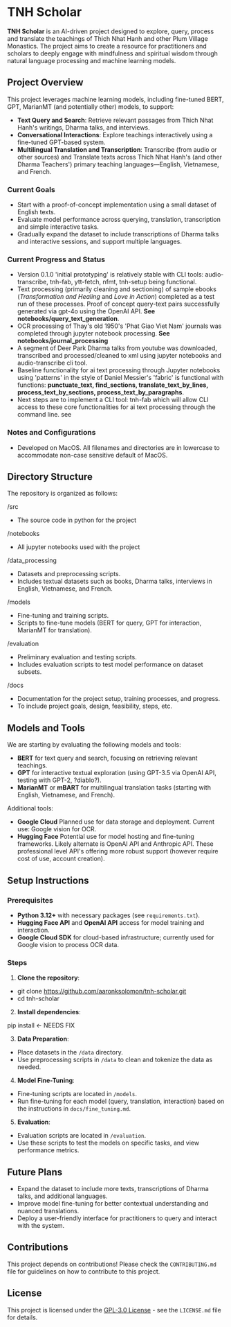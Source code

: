 # TNH Scholar

**TNH Scholar** is an AI-driven project designed to explore, query, process and translate the teachings of Thich Nhat Hanh and other Plum Village Monastics. The project aims to create a resource for practitioners and scholars to deeply engage with mindfulness and spiritual wisdom through natural language processing and machine learning models.

## Project Overview

This project leverages machine learning models, including fine-tuned BERT, GPT, MarianMT (and potentially other) models, to support:

- **Text Query and Search**: Retrieve relevant passages from Thich Nhat Hanh's writings, Dharma talks, and interviews.
- **Conversational Interactions**: Explore teachings interactively using a fine-tuned GPT-based system.
- **Multilingual Translation and Transcription**: Transcribe (from audio or other sources) and Translate texts across Thich Nhat Hanh's (and other Dharma Teachers') primary teaching languages—English, Vietnamese, and French.

### Current Goals

- Start with a proof-of-concept implementation using a small dataset of English texts.
- Evaluate model performance across querying, translation, transcription and simple interactive tasks.
- Gradually expand the dataset to include transcriptions of Dharma talks and interactive sessions, and support multiple languages.

### Current Progress and Status

- Version 0.1.0 'initial prototyping' is relatively stable with CLI tools: audio-transcribe, tnh-fab, ytt-fetch, nfmt, tnh-setup being functional.
- Text processing (primarily cleaning and sectioning) of sample ebooks (*Transformation and Healing* and *Love in Action*) completed as a test run of these processes. Proof of concept query-text pairs successfully generated via gpt-4o using the OpenAI API. **See notebooks/query_text_generation**.
- OCR processing of Thay's old 1950's 'Phat Giao Viet Nam' journals was completed through jupyter notebook processing. **See notebooks/journal_processing**
- A segment of Deer Park Dharma talks from youtube was downloaded, transcribed and processed/cleaned to xml using jupyter notebooks and audio-transcribe cli tool.
- Baseline functionality for ai text processing through Jupyter notebooks using 'patterns' in the style of Daniel Messier's 'fabric' is functional with functions: **punctuate_text, find_sections, translate_text_by_lines, process_text_by_sections, process_text_by_paragraphs**.
- Next steps are to implement a CLI tool: tnh-fab which will allow CLI access to these core functionalities for ai text processing through the command line. see

### Notes and Configurations

- Developed on MacOS. All filenames and directories are in lowercase to accommodate non-case sensitive default of MacOS.

## Directory Structure

The repository is organized as follows:

/src

- The source code in python for the project

/notebooks

- All jupyter notebooks used with the project

/data_processing

- Datasets and preprocessing scripts.
- Includes textual datasets such as books, Dharma talks, interviews in English, Vietnamese, and French.

/models

- Fine-tuning and training scripts.
- Scripts to fine-tune models (BERT for query, GPT for interaction, MarianMT for translation).

/evaluation

- Preliminary evaluation and testing scripts.
- Includes evaluation scripts to test model performance on dataset subsets.

/docs

- Documentation for the project setup, training processes, and progress.
- To include project goals, design, feasibility, steps, etc.

## Models and Tools

We are starting by evaluating the following models and tools:

- **BERT** for text query and search, focusing on retrieving relevant teachings.
- **GPT** for interactive textual exploration (using GPT-3.5 via OpenAI API, testing with GPT-2, ?diablo?).
- **MarianMT** or **mBART** for multilingual translation tasks (starting with English, Vietnamese, and French).
  
Additional tools:

- **Google Cloud** Planned use for data storage and deployment. Current use: Google vision for OCR.
- **Hugging Face** Potential use for model hosting and fine-tuning frameworks. Likely alternate is OpenAI API and Anthropic API. These professional level API's offering more robust support (however require cost of use, account creation).

## Setup Instructions

### Prerequisites

- **Python 3.12+** with necessary packages (see `requirements.txt`).
- **Hugging Face API** and **OpenAI API** access for model training and interaction.
- **Google Cloud SDK** for cloud-based infrastructure; currently used for Google vision to process OCR data.

### Steps

1. **Clone the repository**:

- git clone <https://github.com/aaronksolomon/tnh-scholar.git>
- cd tnh-scholar
  
2. **Install dependencies**:

  pip install  <- NEEDS FIX

3. **Data Preparation**:

- Place datasets in the `/data` directory.
- Use preprocessing scripts in `/data` to clean and tokenize the data as needed.

4. **Model Fine-Tuning**:

- Fine-tuning scripts are located in `/models`.
- Run fine-tuning for each model (query, translation, interaction) based on the instructions in `docs/fine_tuning.md`.

5. **Evaluation**:

- Evaluation scripts are located in `/evaluation`.
- Use these scripts to test the models on specific tasks, and view performance metrics.

## Future Plans

- Expand the dataset to include more texts, transcriptions of Dharma talks, and additional languages.
- Improve model fine-tuning for better contextual understanding and nuanced translations.
- Deploy a user-friendly interface for practitioners to query and interact with the system.

## Contributions

This project depends on contributions! Please check the `CONTRIBUTING.md` file for guidelines on how to contribute to this project.

## License

This project is licensed under the [GPL-3.0 License](LICENSE) - see the `LICENSE.md` file for details.
